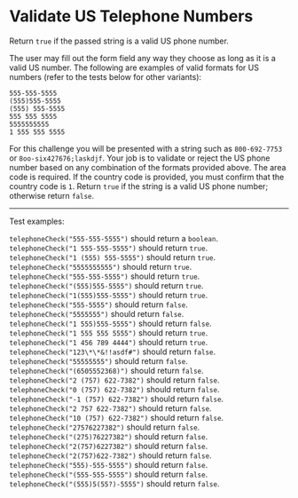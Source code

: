 # Validate US Telephone Numbers

Return `true` if the passed string is a valid US phone number.

The user may fill out the form field any way they choose as long as it is a valid US number. The following are examples of valid formats for US numbers (refer to the tests below for other variants):

```
555-555-5555
(555)555-5555
(555) 555-5555
555 555 5555
5555555555
1 555 555 5555
```

For this challenge you will be presented with a string such as `800-692-7753` or `8oo-six427676;laskdjf`. Your job is to validate or reject the US phone number based on any combination of the formats provided above. The area code is required. If the country code is provided, you must confirm that the country code is `1`. Return `true` if the string is a valid US phone number; otherwise return `false`.

---

Test examples:

`telephoneCheck("555-555-5555")` should return a `boolean`.\
`telephoneCheck("1 555-555-5555")` should return `true`.\
`telephoneCheck("1 (555) 555-5555")` should return `true`.\
`telephoneCheck("5555555555")` should return `true`.\
`telephoneCheck("555-555-5555")` should return `true`.\
`telephoneCheck("(555)555-5555")` should return `true`.\
`telephoneCheck("1(555)555-5555")` should return `true`.\
`telephoneCheck("555-5555")` should return `false`.\
`telephoneCheck("5555555")` should return `false`.\
`telephoneCheck("1 555)555-5555")` should return `false`.\
`telephoneCheck("1 555 555 5555")` should return `true`.\
`telephoneCheck("1 456 789 4444")` should return `true`.\
`telephoneCheck("123\*\*&!!asdf#")` should return `false`.\
`telephoneCheck("55555555")` should return `false`.\
`telephoneCheck("(6505552368)")` should return `false`.\
`telephoneCheck("2 (757) 622-7382")` should return `false`.\
`telephoneCheck("0 (757) 622-7382")` should return `false`.\
`telephoneCheck("-1 (757) 622-7382")` should return `false`.\
`telephoneCheck("2 757 622-7382")` should return `false`.\
`telephoneCheck("10 (757) 622-7382")` should return `false`.\
`telephoneCheck("27576227382")` should return `false`.\
`telephoneCheck("(275)76227382")` should return `false`.\
`telephoneCheck("2(757)6227382")` should return `false`.\
`telephoneCheck("2(757)622-7382")` should return `false`.\
`telephoneCheck("555)-555-5555")` should return `false`.\
`telephoneCheck("(555-555-5555")` should return `false`.\
`telephoneCheck("(555)5(55?)-5555")` should return `false`.
